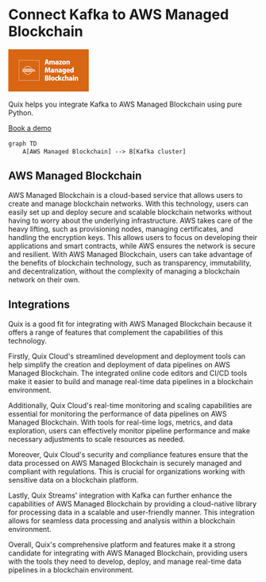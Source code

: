 # Connect Kafka to AWS Managed Blockchain

![](./images/logo_1.jpg)

Quix helps you integrate Kafka to AWS Managed Blockchain using pure Python.

<div>
<a class="md-button md-button--primary" href="https://share.hsforms.com/1iW0TmZzKQMChk0lxd_tGiw4yjw2?__hstc=175542013.2303933fbd746c0ac86d9ccbe9bc9100.1728383268831.1729603416735.1729620918855.31&__hssc=175542013.1.1729620918855&__hsfp=2132701734" target="_blank" style="margin-right:.5rem;">Book a demo</a>
<br/>
</div>

```mermaid
graph TD
    A[AWS Managed Blockchain] --> B[Kafka cluster]
```

## AWS Managed Blockchain

AWS Managed Blockchain is a cloud-based service that allows users to create and manage blockchain networks. With this technology, users can easily set up and deploy secure and scalable blockchain networks without having to worry about the underlying infrastructure. AWS takes care of the heavy lifting, such as provisioning nodes, managing certificates, and handling the encryption keys. This allows users to focus on developing their applications and smart contracts, while AWS ensures the network is secure and resilient. With AWS Managed Blockchain, users can take advantage of the benefits of blockchain technology, such as transparency, immutability, and decentralization, without the complexity of managing a blockchain network on their own.

## Integrations

Quix is a good fit for integrating with AWS Managed Blockchain because it offers a range of features that complement the capabilities of this technology. 

Firstly, Quix Cloud's streamlined development and deployment tools can help simplify the creation and deployment of data pipelines on AWS Managed Blockchain. The integrated online code editors and CI/CD tools make it easier to build and manage real-time data pipelines in a blockchain environment.

Additionally, Quix Cloud's real-time monitoring and scaling capabilities are essential for monitoring the performance of data pipelines on AWS Managed Blockchain. With tools for real-time logs, metrics, and data exploration, users can effectively monitor pipeline performance and make necessary adjustments to scale resources as needed.

Moreover, Quix Cloud's security and compliance features ensure that the data processed on AWS Managed Blockchain is securely managed and compliant with regulations. This is crucial for organizations working with sensitive data on a blockchain platform.

Lastly, Quix Streams' integration with Kafka can further enhance the capabilities of AWS Managed Blockchain by providing a cloud-native library for processing data in a scalable and user-friendly manner. This integration allows for seamless data processing and analysis within a blockchain environment.

Overall, Quix's comprehensive platform and features make it a strong candidate for integrating with AWS Managed Blockchain, providing users with the tools they need to develop, deploy, and manage real-time data pipelines in a blockchain environment.


